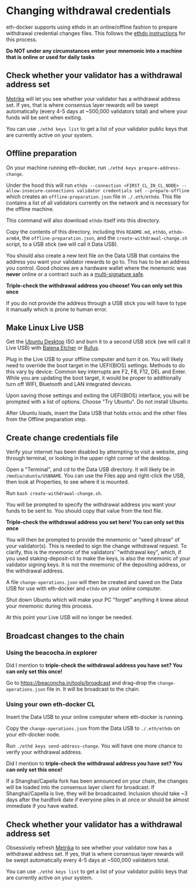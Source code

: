 # Changing withdrawal credentials

eth-docker supports using ethdo in an online/offline fashion to prepare withdrawal credential changes files.
This follows the [ethdo instructions](https://github.com/wealdtech/ethdo/blob/master/docs/changingwithdrawalcredentials.md) for this process.

**Do NOT under any circumstances enter your mnemonic into a machine that is online or used for daily tasks**

## Check whether your validator has a withdrawal address set

[Metrika](https://app.metrika.co/ethereum/dashboard/withdrawals-overview) will let you see whether your validator has a withdrawal address set.
If yes, that is where consensus layer rewards will be swept automatically (every 4-5 days at ~500,000 validators total) and where your funds will be sent when exiting.

You can use `./ethd keys list` to get a list of your validator public keys that are currently active on your system.

## Offline preparation

On your machine running eth-docker, run `./ethd keys prepare-address-change`.

Under the hood this will run `ethdo --connection <FIRST_CL_IN_CL_NODE> --allow-insecure-connections validator credentials set --prepare-offline`
which creates an `offline-preparation.json` file in `./.eth/ethdo`.
This file contains a list of all validators currently on the network and is necessary for the offline machine.

This command will also download `ethdo` itself into this directory.

Copy the contents of this directory, including this `README.md`, `ethdo`, `ethdo-arm64`, the `offline-preparation.json`, and the `create-withdrawal-change.sh` script, to a USB stick (we will call it Data USB).

You should also create a new text file on the Data USB that contains the address you want your validator rewards to go to.
This has to be an address you control. Good choices are a hardware wallet where the mnemonic was
**never** online or a contract such as a [multi-signature safe](https://app.safe.global).

**Triple-check the withdrawal address you choose! You can only set this once**

If you do not provide the address through a USB stick you will have to type it manually which is prone to human error.

## Make Linux Live USB

Get the [Ubuntu Desktop](https://ubuntu.com/download/desktop) ISO and burn it to a second USB stick (we will call it Live USB) with [Balena Etcher](https://www.balena.io/etcher) or [Rufus](https://rufus.ie/en/).

Plug in the Live USB to your offline computer and turn it on. You will likely need to override the boot target in the UEFI(BIOS) settings. Methods to do this vary by device: Common key interrupts are F2, F8, F12, DEL and Enter.
While you are updating the boot target, it would be proper to additionally turn off WIFI, Bluetooth and LAN integrated devices.

Upon saving those settings and exiting the UEFI(BIOS) interface, you will be prompted with a list of options.
Choose "Try Ubuntu". Do not install Ubuntu.

After Ubuntu loads, insert the Data USB that holds `ethdo` and the other files from the Offline preparation step.

## Create change credentials file

Verify your internet has been disabled by attempting to visit a website, ping through terminal, or looking in the upper right corner of the desktop.

Open a "Terminal", and cd to the Data USB directory. It will likely be in `/media/ubuntu/USBNAME`. You can use the Files app and right-click the USB, then look at Properties, to see where it is mounted.

Run `bash create-withdrawal-change.sh`.

You will be prompted to specify the withdrawal address you want your funds to be sent to. You should copy that value from the text file.

**Triple-check the withdrawal address you set here! You can only set this once**

You will then be prompted to provide the mnemonic or "seed phrase" of your validator(s). This is needed to sign the change withdrawal request.
To clarify, this is the mnemonic of the validators' "withdrawal key", which, if you used staking-deposit-cli to make the keys,
is also the mnemonic of your validator signing keys. It is not the mnemonic of the depositing address, or the withdrawal address.

A file `change-operations.json` will then be created and saved on the Data USB for use with eth-docker and `ethdo` on your online computer.

Shut down Ubuntu which will make your PC "forget" anything it knew about your mnemonic during this process.

At this point your Live USB will no longer be needed.

## Broadcast changes to the chain

### Using the beacocha.in explorer

Did I mention to **triple-check the withdrawal address you have set? You can only set this once!**

Go to https://beaconcha.in/tools/broadcast and drag-drop the `change-operations.json` file in. It will be broadcast to the chain.

### Using your own eth-docker CL

Insert the Data USB to your online computer where eth-docker is running.

Copy the `change-operations.json` from the Data USB to `./.eth/ethdo` on your eth-docker node.

Run `./ethd keys send-address-change`. You will have one more chance to verify your withdrawal address.

Did I mention to **triple-check the withdrawal address you have set? You can only set this once!**

If a Shanghai/Capella fork has been announced on your chain, the changes will be loaded into the consensus layer client
for broadcast. If Shanghai/Capella is live, they will be broadcasted. Inclusion should take ~3 days after the hardfork date if
everyone piles in at once or should be almost immediate if you have waited.

## Check whether your validator has a withdrawal address set

Obsessively refresh [Metrika](https://app.metrika.co/ethereum/dashboard/withdrawals-overview) to see whether your validator now has a withdrawal address set.
If yes, that is where consensus layer rewards will be swept automatically every 4-5 days at ~500,000 validators total.

You can use `./ethd keys list` to get a list of your validator public keys that are currently active on your system.
